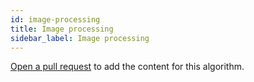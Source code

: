 ```yaml
---
id: image-processing
title: Image processing
sidebar_label: Image processing
---
```


[Open a pull request](https://github.com/AllAlgorithms/algorithms/tree/master/docs/image-processing.md) to add the content for this algorithm.